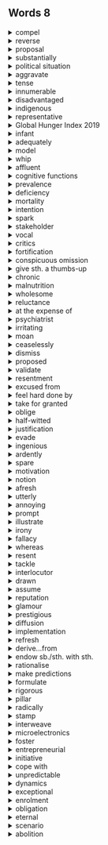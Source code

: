 ## Words 8

<details>
    <summary>compel</summary>
    v.强迫，迫使
</details>

<details>
    <summary>reverse</summary>
    adj.反面的	v.反转，颠倒
</details>

<details>
    <summary>proposal</summary>
    n.提案，提议
</details>

<details>
    <summary>substantially</summary>
    adv.非常，大大地
</details>

<details>
    <summary>political situation</summary>
    政治局势
</details>

<details>
    <summary>aggravate</summary>
    v.使严重，使恶化
</details>

<details>
    <summary>tense</summary>
    adj.令人紧张的
</details>

<details>
    <summary>innumerable</summary>
    adj.很多的，多得数不清的
</details>

<details>
    <summary>disadvantaged</summary>
    adj.弱势的，社会地位的
</details>

<details>
    <summary>indigenous</summary>
    adj.土生土长的，本地的
</details>

<details>
    <summary>representative</summary>
    n.代表，继任者，议员	adj.典型的，有代表性的
</details>

<details>
    <summary>Global Hunger Index 2019</summary>
    2019年全球饥饿指数
</details>

<details>
    <summary>infant</summary>
    n.婴儿
</details>

<details>
    <summary>adequately</summary>
    adv.充分地，足够地
</details>

<details>
    <summary>model</summary>
    v.效仿
</details>

<details>
    <summary>whip</summary>
    n.鞭子
</details>

<details>
    <summary>affluent</summary>
    adj.富足的
</details>

<details>
    <summary>cognitive functions</summary>
    认知功能
</details>

<details>
    <summary>prevalence</summary>
    n.普遍，盛行
</details>

<details>
    <summary>deficiency</summary>
    n.不足，缺乏
</details>

<details>
    <summary>mortality</summary>
    n.死亡率
</details>

<details>
    <summary>intention</summary>
    n.意图，打算
</details>

<details>
    <summary>spark</summary>
    v.发动，触发
</details>

<details>
    <summary>stakeholder</summary>
    n.参与人，有权益关系者
</details>

<details>
    <summary>vocal</summary>
    adj.直言不讳的
</details>

<details>
    <summary>critics</summary>
    n.批评家
</details>

<details>
    <summary>fortification</summary>
    n.强化，加强
</details>

<details>
    <summary>conspicuous omission</summary>
    明显的遗漏
</details>

<details>
    <summary>give sth. a thumbs-up</summary>
    赞同某事（给某事翘拇指）
</details>

<details>
    <summary>chronic</summary>
    adj.慢性的，长期的
</details>

<details>
    <summary>malnutrition</summary>
    n.营养不良
</details>

<details>
    <summary>wholesome</summary>
    adj.有益健康的
</details>

<details>
    <summary>reluctance</summary>
    n.不情愿，加强
</details>

<details>
    <summary>at the expense of</summary>
    以……为代价
</details>

<details>
    <summary>psychiatrist</summary>
    n.精神科医生
</details>

<details>
    <summary>irritating</summary>
    adj.令人恼火的
</details>

<details>
    <summary>moan</summary>
    v.抱怨
</details>

<details>
    <summary>ceaselessly</summary>
    adv.不停地，不断地
</details>

<details>
    <summary>dismiss</summary>
    v.拒绝考虑，否定
</details>

<details>
    <summary>proposed</summary>
    adj.被提议的，被推荐的
</details>

<details>
    <summary>validate</summary>
    v.证实
</details>

<details>
    <summary>resentment</summary>
    n.愤恨，不满
</details>

<details>
    <summary>excused from</summary>
    允许……免去
</details>

<details>
    <summary>feel hard done by</summary>
    觉得受到不公平对待
</details>

<details>
    <summary>take for granted</summary>
    认为……理所当然
</details>

<details>
    <summary>oblige</summary>
    v.强迫，迫使
</details>

<details>
    <summary>half-witted</summary>
    adj.愚笨的
</details>

<details>
    <summary>justification</summary>
    n.正当理由
</details>

<details>
    <summary>evade</summary>
    v.逃避
</details>

<details>
    <summary>ingenious</summary>
    adj.精妙的，巧妙的
</details>

<details>
    <summary>ardently</summary>
    adv.热心地，热切地
</details>

<details>
    <summary>spare</summary>
    v.抽出，离开
</details>

<details>
    <summary>motivation</summary>
    n.动机
</details>

<details>
    <summary>notion</summary>
    n.概念，观念
</details>

<details>
    <summary>afresh</summary>
    adv.重新
</details>

<details>
    <summary>utterly</summary>
    adv.完全，彻底地
</details>

<details>
    <summary>annoying</summary>
    adj.恼火的
</details>

<details>
    <summary>prompt</summary>
    v.促使，激励
</details>

<details>
    <summary>illustrate</summary>
    v.说明
</details>

<details>
    <summary>irony</summary>
    n.讽刺
</details>

<details>
    <summary>fallacy</summary>
    n.谬误
</details>

<details>
    <summary>whereas</summary>
    adv.然而
</details>

<details>
    <summary>resent</summary>
    v.对……感到愤怒
</details>

<details>
    <summary>tackle</summary>
    v.处理	n.用具
</details>

<details>
    <summary>interlocutor</summary>
    n.参加谈话的人
</details>

<details>
    <summary>drawn</summary>
    adj.疲惫的
</details>

<details>
    <summary>assume</summary>
    v.承担（责任），假定，假设
</details>

<details>
    <summary>reputation</summary>
    n.名誉，名声
</details>

<details>
    <summary>glamour</summary>
    n.吸引力，魅力，诱惑力
</details>

<details>
    <summary>prestigious</summary>
    adj.有威望的，名誉高的
</details>

<details>
    <summary>diffusion</summary>
    n.传播
</details>

<details>
    <summary>implementation</summary>
    n.实施
</details>

<details>
    <summary>refresh</summary>
    n.更新，刷新
</details>

<details>
    <summary>derive...from</summary>
    从……中得到，获得
</details>

<details>
    <summary>endow sb./sth. with sth.</summary>
    赋予某人/某物以……
</details>

<details>
    <summary>rationalise</summary>
    v.对……进行理性的解释
</details>

<details>
    <summary>make predictions</summary>
    做出预测
</details>

<details>
    <summary>formulate</summary>
    v.规划，制订
</details>

<details>
    <summary>rigorous</summary>
    adj.严格的，缜密的，精确的
</details>

<details>
    <summary>pillar</summary>
    n.核心，基础，支柱
</details>

<details>
    <summary>radically</summary>
    adv.彻底地，根本地
</details>

<details>
    <summary>stamp</summary>
    n.印记
</details>

<details>
    <summary>interweave</summary>
    v.交织在一起
</details>

<details>
    <summary>microelectronics</summary>
    n.微电子学
</details>

<details>
    <summary>foster</summary>
    v.促进，助长
</details>

<details>
    <summary>entrepreneurial</summary>
    adj.具有企业家素质的，有企业家精神的
</details>

<details>
    <summary>initiative</summary>
    n.主动性
</details>

<details>
    <summary>cope with</summary>
    处理
</details>

<details>
    <summary>unpredictable</summary>
    adj.不可预测的
</details>

<details>
    <summary>dynamics</summary>
    n.相互作用的方式，动态
</details>

<details>
    <summary>exceptional</summary>
    adj.特别的，罕见的
</details>

<details>
    <summary>enrolment</summary>
    n.入学（人数）
</details>

<details>
    <summary>obligation</summary>
    n.责任，义务
</details>

<details>
    <summary>eternal</summary>
    adj.永久的
</details>

<details>
    <summary>scenario</summary>
    n.可能出现的情况
</details>

<details>
    <summary>abolition</summary>
    n.废除，废止
</details>

